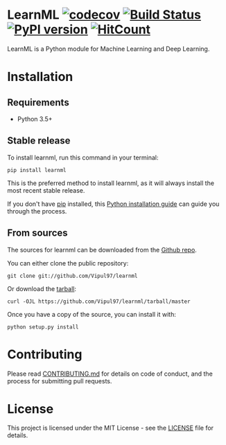 # LearnML [![codecov](https://codecov.io/gh/Vipul97/learnml/branch/master/graph/badge.svg)](https://codecov.io/gh/Vipul97/learnml) [![Build Status](https://travis-ci.com/Vipul97/learnml.svg?branch=master)](https://travis-ci.com/Vipul97/learnml) [![PyPI version](https://badge.fury.io/py/learnml.svg)](https://badge.fury.io/py/learnml) [![HitCount](http://hits.dwyl.com/Vipul97/learnml.svg)](http://hits.dwyl.com/Vipul97/learnml)
LearnML is a Python module for Machine Learning and Deep Learning.

# Installation

## Requirements
* Python 3.5+

## Stable release

To install learnml, run this command in your terminal:

```
pip install learnml
```

This is the preferred method to install learnml, as it will always install the most recent stable release.

If you don't have [pip](https://pip.pypa.io) installed, this [Python installation guide](http://docs.python-guide.org/en/latest/starting/installation/) can guide you through the process.

## From sources

The sources for learnml can be downloaded from the [Github repo](https://github.com/Vipul97/learnml).

You can either clone the public repository:

```
git clone git://github.com/Vipul97/learnml
```

Or download the [tarball](https://github.com/Vipul97/learnml/tarball/master):

```
curl -OJL https://github.com/Vipul97/learnml/tarball/master
```

Once you have a copy of the source, you can install it with:

```
python setup.py install
```

# Contributing

Please read [CONTRIBUTING.md](CONTRIBUTING.md) for details on code of conduct, and the process for submitting pull requests.

# License

This project is licensed under the MIT License - see the [LICENSE](LICENSE) file for details.
